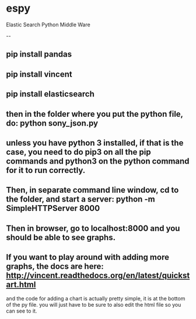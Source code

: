 espy
====

Elastic Search Python Middle Ware

--

pip install pandas
-
pip install vincent
-
pip install elasticsearch 
-
then in the folder where you put the python file, do: 
python sony_json.py
-
unless you have python 3 installed, if that is the case, you need to do pip3 on all the pip commands and python3 on the python command for it to run correctly.
-
Then, in separate command line window, cd to the folder, and start a server:
python -m SimpleHTTPServer 8000
-
Then in browser, go to localhost:8000 and you should be able to see graphs.
-
If you want to play around with adding more graphs, the docs are here:
http://vincent.readthedocs.org/en/latest/quickstart.html
-
and the code for adding a chart is actually pretty simple, it is at the bottom of the py file. you will just have to be sure to also edit the html file so you can see to it.

